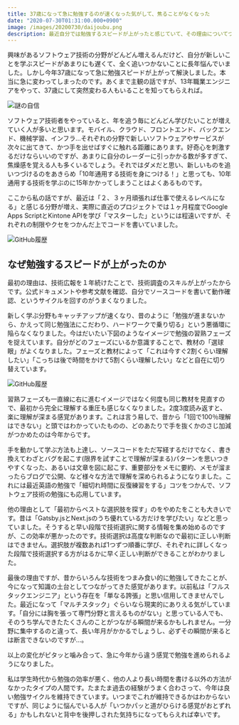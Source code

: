 ```yaml
---
title: 37歳になって急に勉強するのが速くなった気がして、焦ることがなくなった
date: "2020-07-30T01:31:00.000+0900"
image: /images/20200730/daijoubu.png
description: 最近自分では勉強するスピードが上がったと感じていて、その理由についてつらつらと
---
```


興味があるソフトウェア技術の分野がどんどん増えるんだけど、自分が新しいことを学ぶスピードがあまりにも遅くて、全く追いつかないことに長年悩んでいました。しかし今年37歳になって急に勉強スピードが上がって解決しました。本当に急に変わってしまったのです。あくまで主観の話ですが、13年職業エンジニアをやって、37歳にして突然変わる人もいることを知ってもらえれば。

![謎の自信](/images/20200730/daijoubu.png)

ソフトウェア技術者をやっていると、年を追う毎にどんどん学びたいことが増えていく人が多いと思います。モバイル、クラウド、フロントエンド、バックエンド、機械学習、インフラ…それぞれの分野で新しいソフトウェアやサービスが次々に出てきて、かつ手を出せばすぐに触れる距離にあります。好奇心を刺激するだけならいいのですが、あまりに自分のレーダーに引っかかる数が多すぎて、焦燥感を覚える人も多くいるでしょう。それではダメだと思い、新しいものを追いつづけるのをあきらめ「10年通用する技術を身につける！」と思っても、10年通用する技術を学ぶのに15年かかってしまうことはよくあるものです。

ここから私の話ですが、最近は「２、３ヶ月頑張れば仕事で使えるレベルになる」と感じる分野が増え、実際に直近のプロジェクトでは１ヶ月程度でGoogle Apps ScriptとKintone APIを学び「マスターした」というには程遠いですが、それぞれの制限やクセをつかんだ上でコードを書いていました。

![GitHub履歴](/images/20200730/github.png)

## なぜ勉強するスピードが上がったのか

最初の理由は、技術広報を１年続けたことで、技術調査のスキルが上がったからです。公式ドキュメントや参考文献を確認、自分でソースコードを書いて動作確認、というサイクルを回すのがうまくなりました。

新しく学ぶ分野もキャッチアップが速くなり、昔のように「勉強が進まないから、かえって同じ勉強法にこだわり、ハードワークで乗り切る」という悪循環に陥らなくなりました。今はだいたい下図のようなイメージで勉強の習熟フェーズを捉えています。自分がどのフェーズにいるか意識することで、教材の「選球眼」がよくなりました。フェーズと教材によって「これは今すぐ2割くらい理解したい」「こっちは後で時間をかけて5割くらい理解したい」などと自在に切り替えています。

![GitHub履歴](/images/20200730/study-phases.png)


習熟フェーズも一直線に右に進むイメージではなく何度も同じ教材を見直すので、最初から完全に理解する重圧も感じなくなりました。2度3度読み返すと、楽に理解が深まる感覚があります。これは言う易しで、昔から「1回で100％理解はできない」と頭ではわかっていたものの、どのあたりで手を抜くかのさじ加減がつかめたのは今年からです。

手を動かして学ぶ方法も上達し、ソースコードをただ写経するだけでなく、書き換えてわざとバグを起こす(限界を試すことで理解が深まる)パターンを思いつきやすくなった、あるいは文章を図に起こす、重要部分をメモに要約、メモが溜まったらブログで公開、など様々な方法で理解を深められるようになりました。これには最近英語の勉強で「細切れ時間に反復練習をする」コツをつかんで、ソフトウェア技術の勉強にも応用しています。

他の理由として「最初からベストな選択肢を探す」のをやめたをことも大きいです。昔は「Gatsby.jsとNext.jsのうち優れている方だけを学びたい」などと思っていました。そうすると早い段階で技術選択に関する情報を集め始めるのですが、この効率が悪かったのです。技術選択は高度な判断なので最初に正しい判断はできません。選択肢が複数あれば1つずつ順番に学び、それぞれに詳しくなった段階で技術選択する方がはるかに早く正しい判断ができることがわかりました。

最後の理由ですが、昔からいろんな技術をつまみ食い的に勉強してきたことが、今になって知識の土台としてつながってきた感覚があります。以前私は「フルスタックエンジニア」という存在を「単なる誇張」と思い信用してきませんでした。最近になって「マルチスタック」ぐらいなら現実的にありえる気がしています。「自分には胸を張って専門分野と言えるものがない」と思っている人でも、そのうち学んできたたくさんのことがつながる瞬間が来るかもしれません。一分野に集中するのと違って、長い年月がかかるでしょうし、必ずその瞬間が来るとは断言できないのですが…。

以上の変化がピタッと噛み合って、急に今年から違う感覚で勉強を進められるようになりました。

私は学生時代から勉強の効率が悪く、他の人より長い時間を書ける以外の方法がなかったタイプの人間です。たまたま過去の経験がうまく合わさって、今年は良い勉強サイクルを維持できています。いつまでこれが維持できるかはわからないですが、同じように悩んでいる人が「いつかパッと道がひらける感覚がおとずれる」かもしれないと背中を後押しされた気持ちになってもらえれば幸いです。
